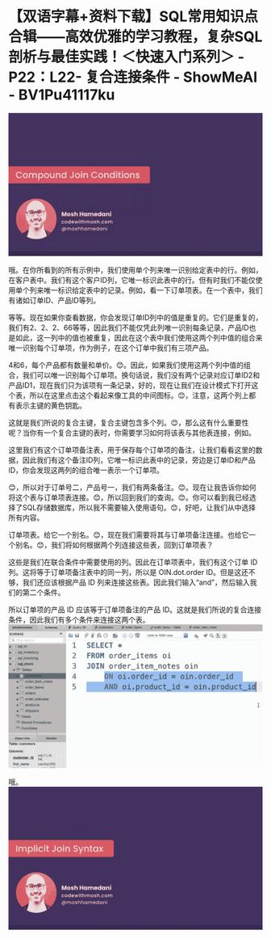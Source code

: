# 【双语字幕+资料下载】SQL常用知识点合辑——高效优雅的学习教程，复杂SQL剖析与最佳实践！＜快速入门系列＞ - P22：L22- 复合连接条件 - ShowMeAI - BV1Pu41117ku

![](img/53c7c09d8eb1f22d1330df77256a9f36_0.png)

哦。在你所看到的所有示例中，我们使用单个列来唯一识别给定表中的行。例如，在客户表中。我们有这个客户ID列，它唯一标识此表中的行。但有时我们不能仅使用单个列来唯一标识给定表中的记录。例如，看一下订单项表。在一个表中，我们有诸如订单ID、产品ID等列。

等等。现在如果你查看数据，你会发现订单ID列中的值是重复的。它们是重复的，我们有2、2、2、66等等，因此我们不能仅凭此列唯一识别每条记录，产品ID也是如此，这一列中的值也被重复，因此在这个表中我们使用这两个列中值的组合来唯一识别每个订单项，作为例子，在这个订单中我们有三项产品。

4和6，每个产品都有数量和单价。😊。因此，如果我们使用这两个列中值的组合，我们可以唯一识别每个订单项。换句话说，我们没有两个记录对应订单ID2和产品ID1，现在我们只为该项有一条记录，好的，现在让我们在设计模式下打开这个表，所以在这里点击这个看起来像工具的中间图标。😊，注意，这两个列上都有表示主键的黄色钥匙。

这就是我们所说的复合主键，复合主键包含多个列。😊，那么这有什么重要性呢？当你有一个复合主键的表时，你需要学习如何将该表与其他表连接，例如。

这里我们有这个订单项备注表，用于保存每个订单项的备注，让我们看看这里的数据，因此我们有这个备注ID列，它唯一标识此表中的记录，旁边是订单ID和产品ID，你会发现这两列的组合唯一表示一个订单项。

😊，所以对于订单号二，产品号一，我们有两条备注。😊。现在让我告诉你如何将这个表与订单项表连接。😊，所以回到我们的查询。😊。你可以看到我已经选择了SQL存储数据库，所以我不需要输入使用语句。😊，好吧，让我们从中选择所有内容。

订单项表。给它一个别名。😊，现在我们需要将其与订单项备注连接。也给它一个别名。😊，我们将如何根据两个列连接这些表，回到订单项表？

这些是我们在联合条件中需要使用的列。因此在订单项表中，我们有这个订单 ID 列。这将等于订单项备注表中的同一列，所以是 OIN.dot.order ID。但是这还不够，我们还应该根据产品 ID 列来连接这些表。因此我们输入“and”，然后输入我们的第二个条件。

所以订单项的产品 ID 应该等于订单项备注的产品 ID。这就是我们所说的复合连接条件，因此我们有多个条件来连接这两个表。![](img/53c7c09d8eb1f22d1330df77256a9f36_2.png)

哦。![](img/53c7c09d8eb1f22d1330df77256a9f36_4.png)
